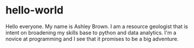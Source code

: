 # hello-world

Hello everyone.  My name is Ashley Brown.  I am a resource geologist that is intent on broadening my skills base to python and data analytics.
I'm a novice at programming and I see that it promises to be a big adventure.
